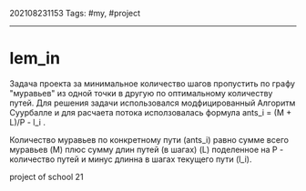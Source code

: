 202108231153
Tags: #my, #project 
___
# lem_in
Задача проекта за минимальное количество шагов пропустить по графу "муравьев" из одной точки в другую по оптимальному количеству путей.
Для решения задачи использовался модфицированный Алгоритм Суурбалле и для расчаета потока исползовалась формула ants_i = (M + L)/P - l_i .

Количество муравьев по конкретному пути (ants_i) равно сумме всего муравьев (M) плюс сумму длин путей (в шагах) (L) поделенное на P - количество путей и минус длинна в шагах текущего пути (l_i).

project of school 21
